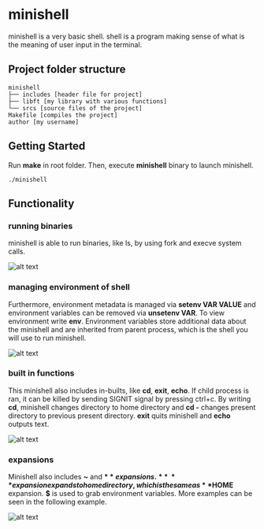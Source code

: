 # minishell
minishell is a very basic shell. shell is a program making sense of what is the meaning of user input in the terminal.

## Project folder structure
```
minishell
├── includes [header file for project]
├── libft [my library with various functions]
└── srcs [source files of the project]
Makefile [compiles the project]
author [my username]
```

## Getting Started
Run **make** in root folder. Then, execute **minishell** binary to launch minishell.
```
./minishell
```

## Functionality
### running binaries
minishell is able to run binaries, like ls, by using fork and execve system calls.

![alt text](https://i.imgur.com/c2JiXol.png)

### managing environment of shell
Furthermore, environment metadata is managed via **setenv VAR VALUE** and environment variables can be removed via **unsetenv VAR**. To view environment write **env**. Environment variables store additional data about the minishell and are inherited from parent process, which is the shell you will use to run minishell.

![alt text](https://i.imgur.com/68JtxhI.png)

### built in functions
This minishell also includes in-builts, like **cd**, **exit**, **echo**. If child process is ran, it can be killed by sending SIGNIT signal by pressing ctrl+c. By writing **cd**, minishell changes directory to home directory and **cd -** changes present directory to previous present directory. **exit** quits minishell and **echo** outputs text. 

![alt text](https://i.imgur.com/zpFfrzI.png)

### expansions
Minishell also includes **~** and **$** expansions.
**~** expansion expands to home directory, which is the same as **$HOME** expansion.
**$** is used to grab environment variables. More examples can be seen in the following example.

![alt text](https://i.imgur.com/NFcUtNm.png)
